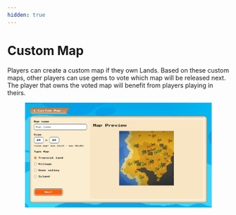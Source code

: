 ```yaml
---
hidden: true
---
```


# Custom Map

Players can create a custom map if they own Lands. Based on these custom maps, other players can use gems to vote which map will be released next. The player that owns the voted map will benefit from players playing in theirs.

<figure><img src="../.gitbook/assets/image (2) (1).png" alt=""><figcaption></figcaption></figure>
